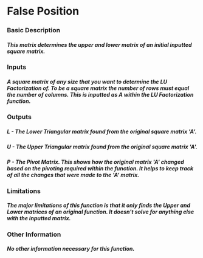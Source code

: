 # False Position

### Basic Description

##### This matrix determines the upper and lower matrix of an initial inputted square matrix. 

### Inputs

##### A square matrix of any size that you want to determine the LU Factorization of. To be a square matrix the number of rows must equal the number of columns. This is inputted as A within the LU Factorization function.

### Outputs

##### L - The Lower Triangular matrix found from the original square matrix 'A'. 
##### U - The Upper Triangular matrix found from the original square matrix 'A'. 
##### P - The Pivot Matrix. This shows how the original matrix 'A' changed based on the pivoting required within the function. It helps to keep track of all the changes that were made to the 'A' matrix. 

### Limitations

##### The major limitations of this function is that it only finds the Upper and Lower matrices of an original function. It doesn't solve for anything else with the inputted matrix. 

### Other Information

##### No other information necessary for this function.
